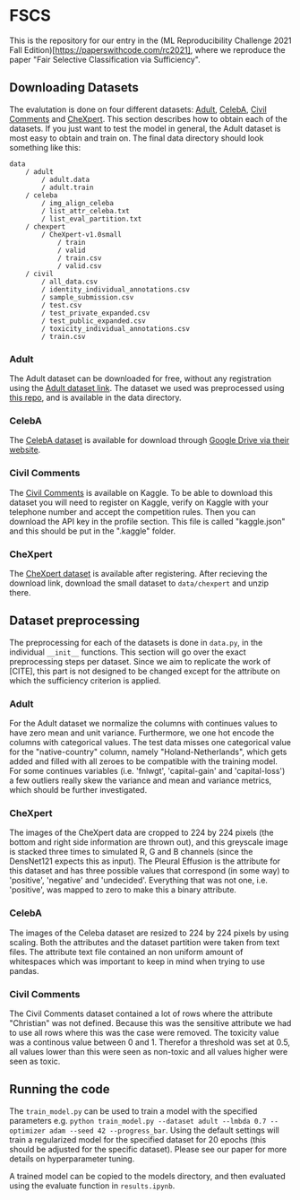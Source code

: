 # FSCS

This is the repository for our entry in the (ML Reproducibility Challenge 2021 Fall Edition)[https://paperswithcode.com/rc2021], where we reproduce the paper "Fair Selective Classification via Sufficiency". 

## Downloading Datasets
The evalutation is done on four different datasets: [Adult](https://archive.ics.uci.edu/ml/datasets/adult), [CelebA](http://mmlab.ie.cuhk.edu.hk/projects/CelebA.html), [Civil Comments](https://www.kaggle.com/c/jigsaw-unintended-bias-in-toxicity-classification/data) and [CheXpert](https://stanfordmlgroup.github.io/competitions/chexpert/). This section describes how to obtain each of the datasets. If you just want to test the model in general, the Adult dataset is most easy to obtain and train on. The final data directory should look something like this:
```
data
    / adult
        / adult.data
        / adult.train
    / celeba
        / img_align_celeba
        / list_attr_celeba.txt
        / list_eval_partition.txt
    / chexpert
        / CheXpert-v1.0small
            / train
            / valid
            / train.csv
            / valid.csv
    / civil
        / all_data.csv
        / identity_individual_annotations.csv
        / sample_submission.csv
        / test.csv
        / test_private_expanded.csv
        / test_public_expanded.csv
        / toxicity_individual_annotations.csv
        / train.csv

```

### Adult
The Adult dataset can be downloaded for free, without any registration using the [Adult dataset link](https://archive.ics.uci.edu/ml/datasets/adult). The dataset we used was preprocessed using [this repo](https://github.com/Trusted-AI/AIF360/blob/master/examples/demo_optim_preproc_adult.ipynb), and is available in the data directory.

### CelebA
The [CelebA dataset](http://mmlab.ie.cuhk.edu.hk/projects/CelebA.html) is available for download through [Google Drive via their website](https://mmlab.ie.cuhk.edu.hk/projects/CelebA.html). 

### Civil Comments
The [Civil Comments](https://www.kaggle.com/c/jigsaw-unintended-bias-in-toxicity-classification/data) is available on Kaggle. To be able to download this dataset you will need to register on Kaggle, verify on Kaggle with your telephone number and accept the competition rules. Then you can download the API key in the profile section. This file is called "kaggle.json" and this should be put in the ".kaggle" folder. 

### CheXpert
The [CheXpert dataset](https://stanfordmlgroup.github.io/competitions/chexpert/) is available after registering. After recieving the download link, download the small dataset to `data/chexpert` and unzip there.

## Dataset preprocessing
The preprocessing for each of the datasets is done in `data.py`, in the individual `__init__` functions. This section will go over the exact preprocessing steps per dataset. Since we aim to replicate the work of [CITE], this part is not designed to be changed except for the attribute on which the sufficiency criterion is applied.

### Adult
For the Adult dataset we normalize the columns with continues values to have zero mean and unit variance. Furthermore, we one hot encode the columns with categorical values. The test data misses one categorical value for the "native-country" column, namely "Holand-Netherlands", which gets added and filled with all zeroes to be compatible with the training model. For some continues variables (i.e. 'fnlwgt', 'capital-gain' and 'capital-loss') a few outliers really skew the variance and mean and variance metrics, which should be further investigated.

### CheXpert
The images of the CheXpert data are cropped to 224 by 224 pixels (the bottom and right side information are thrown out), and this greyscale image is stacked three times to simulated R, G and B channels (since the DensNet121 expects this as input). The Pleural Effusion is the attribute for this dataset and has three possible values that correspond (in some way) to 'positive', 'negative' and 'undecided'. Everything that was not one, i.e. 'positive', was mapped to zero to make this a binary attribute.

### CelebA
The images of the Celeba dataset are resized to 224 by 224 pixels by using scaling. Both the attributes and the dataset partition were taken from text files. The attribute text file contained an non uniform amount of whitespaces which was important to keep in mind when trying to use pandas. 

### Civil Comments
The Civil Comments dataset contained a lot of rows where the attribute "Christian" was not defined. Because this was the sensitive attribute we had to use all rows where this was the case were removed. The toxicity value was a continous value between 0 and 1. Therefor a threshold was set at 0.5, all values lower than this were seen as non-toxic and all values higher were seen as toxic. 


## Running the code
The `train_model.py` can be used to train a model with the specified parameters e.g. `python train_model.py --dataset adult --lmbda 0.7 --optimizer adam --seed 42 --progress_bar`. Using the default settings will train a regularized model for the specified dataset for 20 epochs (this should be adjusted for the specific dataset). Please see our paper for more details on hyperparameter tuning.

A trained model can be copied to the models directory, and then evaluated using the evaluate function in `results.ipynb`.
